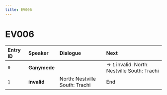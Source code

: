 ```yaml
---
title: EV006
---
```


# EV006


| Entry ID | Speaker | Dialogue | Next |
| :------- | :------ | :------- | :------------ |
| `0` | **Ganymede** |  | → `1` invalid: North: Nestville South: Trachi |
| `1` | **invalid** | North: Nestville South: Trachi | End |
